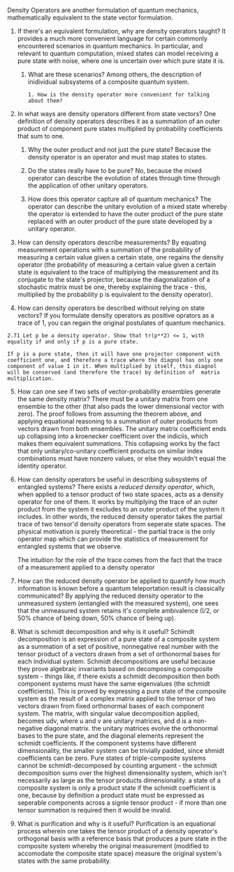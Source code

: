 Density Operators are another formulation of quantum mechanics, mathematically equivalent to the state vector formulation.

1.  If there's an equivalent formulation, why are density operators taught?
    It provides a much more convenient language for certain commonly encountered scenarios in quantum mechanics. In particular, and relevant to quantum computation, mixed states can model receiving a pure state with noise, where one is uncertain over which pure state it is.

    1.  What are these scenarios?
        Among others, the description of inidividual subsystems of a composite quantum system.

            1. How is the density operator more convenient for talking about them?

2.  In what ways are density operators different from state vectors?
    One definition of density operators describes it as a summation of an outer product of component pure states multiplied by probability coefficients that sum to one.

    1. Why the outer product and not just the pure state?
       Because the density operator is an operator and must map states to states.

    2. Do the states really have to be pure?
       No, because the mixed operator can describe the evolution of states through time through the application of other unitary operators.

    3. How does this operator capture all of quantum mechanics?
       The operator can describe the unitary evolution of a mixed state whereby the operator is extended to have the outer product of the pure state replaced with an outer product of the pure state developed by a unitary operator.

3.  How can density operators describe measurements?
    By equating measurement operations with a summation of the probability of measuring a certain value given a certain state, one regains the density operator (the probability of measuring a certain value given a certain state is equivalent to the trace of multiplying the measurement and its conjugate to the state's projector, because the diagonalization of a stochastic matrix must be one, thereby explaining the trace - this, multiplied by the probability p is equivalent to the density operator).

4.  How can density operators be described without relying on state vectors?
    If you formulate density operators as positive oprators as a trace of 1, you can regain the original postulates of quantum mechanics.

```
2.71 Let p be a density operator. Show that tr(p**2) <= 1, with equality if and only if p is a pure state.

If p is a pure state, then it will have one projector component with coefficient one, and therefore a trace where the diagnol has only one component of value 1 in it. When multiplied by itself, this diagnol will be conserved (and therefore the trace) by definition of  matrix multiplication.
```

5. How can one see if two sets of vector-probability ensembles generate the same density matrix?
   There must be a unitary matrix from one ensemble to the other (that also pads the lower dimensional vector with zero). The proof follows from assuming the theorem above, and applying equational reasoning to a summation of outer products from vectors drawn from both ensembles. The unitary matrix coefficient ends up collapsing into a kroenecker coefficient over the indiciis, which makes them equivalent summations. This collapsing works by the fact that only unitary/co-unitary coefficient products on similar index combinations must have nonzero values, or else they wouldn't equal the identity operator.

6. How can density operators be useful in describing subsystems of entangled systems?
   There exists a _reduced density operator_, which, when applied to a tensor product of two state spaces, acts as a density operator for one of them. It works by multiplying the trace of an outer product from the system it excludes to an outer product of the system it includes. In other words, the reduced density operator takes the partial trace of two tensor'd density operators from seperate state spaces. The physical motivation is purely theoretical - the partial trace is the only operator map which can provide the statistics of measurement for entangled systems that we observe.

   The intuition for the role of the trace comes from the fact that the trace of a measurement applied to a density operator

7. How can the reduced density operator be applied to quantify how much information is known before a quantum teleportation result is classically communicated?
   By applying the reduced density operator to the unmeasured system (entangled with the measured system), one sees that the unmeasured system retains it's complete ambivalence (I/2, or 50% chance of being down, 50% chance of being up).

8. What is schmidt decomposition and why is it useful?
   Schimdt decomposition is an expression of a pure state of a composite system as a summation of a set of positive, nonnegative real number with the tensor product of a vectors drawn from a set of orthonormal bases for each individual system. Schmidt decompositions are useful because they prove algebraic invariants based on decomposing a composite system - things like, if there exists a schmidt decomposition then both component systems must have the same eigenvalues (the schmidt coefficients). This is proved by expressing a pure state of the composite system as the result of a complex matrix applied to the tensor of two vectors drawn from fixed orthonormal bases of each component system. The matrix, with singular value decomposition applied, becomes udv, where u and v are unitary matrices, and d is a non-negative diagonal matrix. the unitary matrices evolve the orthonormal bases to the pure state, and the diagonal elements represent the schmidt coefficients. If the component systems have different dimensionality, the smaller system can be trivially padded, since shmidt coefficients can be zero. Pure states of triple-composite systems cannot be schmidt-decomposed by counting argument - the schmidt decomposition sums over the highest dimensionality system, which isn't necessarily as large as the tensor products dimensionality. a state of a composite system is only a product state if the schmidt coefficient is one, because by definition a product state must be expressed as seperable components across a signle tensor product - if more than one tensor summation is required then it would be invalid.

9. What is purification and why is it useful?
   Purification is an equational process wherein one takes the tensor product of a density operator's orthogonal basis with a reference basis that produces a pure state in the composite system whereby the original measurement (modified to accomodate the composite state space) measure the original system's states with the same probability.
